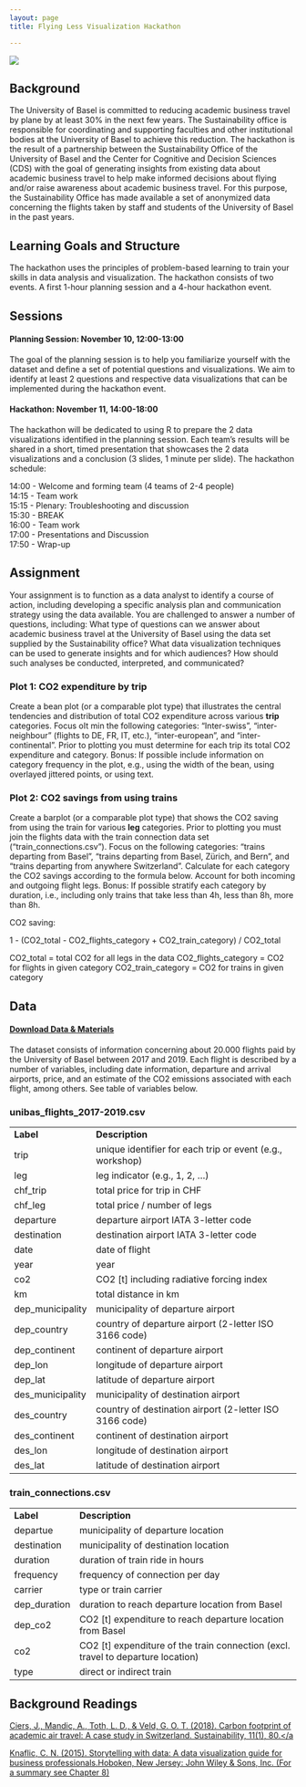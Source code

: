 ```yaml
---
layout: page
title: Flying Less Visualization Hackathon

---
```


<a href="https://unibas.zoom.us/j/92667698354?pwd=Q095Rmk5UVJBc0V1Rk96SUVVWVMwQT09"><img src="https://dwulff.github.io/NLP_2020Autumn/assets/img/zoom.png"></a>

## Background
The University of Basel is committed to reducing academic business travel by plane by at least 30% in the next few years. The Sustainability office is responsible for coordinating and supporting faculties and other institutional bodies at the University of Basel to achieve this reduction. The hackathon is the result of a partnership between the Sustainability Office of the University of Basel and the Center for Cognitive and Decision Sciences (CDS) with the goal of generating insights from existing data about academic business travel to help make informed decisions about flying and/or raise awareness about academic business travel. For this purpose, the Sustainability Office has made available a set of anonymized data concerning the flights taken by staff and students of the University of Basel in the past years.  

## Learning Goals and Structure
The hackathon uses the principles of problem-based learning to train your skills in data analysis and visualization. The hackathon consists of two events. A first 1-hour planning session and a 4-hour hackathon event.

## Sessions  
#### Planning Session: November 10, 12:00-13:00
The goal of the planning session is to help you familiarize yourself with the dataset and define a set of potential questions and visualizations. We aim to identify at least 2 questions and respective data visualizations that can be implemented during the hackathon event.

#### Hackathon: November 11, 14:00-18:00
The hackathon will be dedicated to using R to prepare the 2 data visualizations identified in the planning session. Each team’s results will be shared in a short, timed presentation that showcases the 2 data visualizations and a conclusion (3 slides, 1 minute per slide). The hackathon schedule:

14:00 - Welcome and forming team (4 teams of 2-4 people)<br>
14:15 - Team work<br>
15:15 - Plenary: Troubleshooting and discussion<br>
15:30 - BREAK<br>
16:00 - Team work<br>
17:00 - Presentations and Discussion<br>
17:50 - Wrap-up

## Assignment
Your assignment is to function as a data analyst to identify a course of action, including developing a specific analysis plan and communication strategy using the data available. You are challenged to answer a number of questions, including: What type of questions can we answer about academic business travel at the University of Basel using the data set supplied by the Sustainability office? What data visualization techniques can be used to generate insights and for which audiences? How should such analyses be conducted, interpreted, and communicated?

### <b>Plot 1: CO2 expenditure by trip</b>

Create a bean plot (or a comparable plot type) that illustrates the central tendencies and distribution of total CO2 expenditure across various <b>trip</b> categories. Focus oIt min the following categories: “Inter-swiss”, “inter-neighbour” (flights to DE, FR, IT, etc.), “inter-european”, and “inter-continental”. Prior to plotting you must determine for each trip its total CO2 expenditure and category. Bonus: If possible include information on category frequency in the plot, e.g., using the width of the bean, using overlayed jittered points, or using text.

### <b>Plot 2: CO2 savings from using trains</b>

Create a barplot (or a comparable plot type) that shows the CO2 saving from using the train for various <b>leg</b> categories. Prior to plotting you must join the flights data with the train connection data set (“train_connections.csv”). Focus on the following categories: “trains departing from Basel”, “trains departing from Basel, Zürich, and Bern”, and “trains departing from anywhere Switzerland”. Calculate for each category the CO2 savings according to the formula below. Account for both incoming and outgoing flight legs. Bonus: If possible stratify each category by duration, i.e., including only trains that take less than 4h, less than 8h, more than 8h.

CO2 saving:

1 - (CO2_total - CO2_flights_category + CO2_train_category) / CO2_total

CO2_total = total CO2 for all legs in the data
CO2_flights_category = CO2 for flights in given category
CO2_train_category = CO2 for trains in given category

## Data

<h4><a href="https://www.dropbox.com/sh/zs50cji9k5hk6a4/AADWV7-WvwV_p7NJm9xb7Xqoa?dl=0">Download Data & Materials</a></h4>

The dataset consists of information concerning about 20.000 flights paid by the University of Basel between 2017 and 2019. Each flight is described by a number of variables, including date information, departure and arrival airports, price, and an estimate of the CO2 emissions associated with each flight, among others. See table of variables below.

<style>
td {
  align: left;
}
</style>

### <b>unibas_flights_2017-2019.csv</b>

<table cellspacing="0" cellpadding="0">
<tr>
  <td><b>Label</b></td>
  <td><b>Description</b></td>
</tr>
<tr>
  <td>trip</td>
  <td>unique identifier for each trip or event (e.g., workshop)</td>
</tr>
<tr>
  <td>leg</td>
  <td>leg indicator (e.g., 1, 2, …)</td>
</tr>
<tr>
  <td>chf_trip</td>
  <td>total price for trip in CHF</td>
</tr>
<tr>
  <td>chf_leg</td>
  <td>total price / number of legs</td>
</tr>
<tr>
  <td>departure</td>
  <td>departure airport IATA 3-letter code</td>
</tr>
<tr>
  <td>destination</td>
  <td>destination airport IATA 3-letter code</td>
</tr>
<tr>
  <td>date</td>
  <td>date of flight</td>
</tr>
<tr>
  <td>year</td>
  <td>year</td>
</tr>
<tr>
  <td>co2</td>
  <td>CO2 [t] including radiative forcing index</td>
</tr>
<tr>
  <td>km</td>
  <td>total distance in km</td>
</tr>
<tr>
  <td>dep_municipality</td>
  <td>municipality of departure airport</td>
</tr>
<tr>
  <td>dep_country</td>
  <td>country of departure airport (2-letter ISO 3166 code)</td>
</tr>
<tr>
  <td>dep_continent</td>
  <td>continent of departure airport</td>
</tr>
<tr>
  <td>dep_lon</td>
  <td>longitude of departure airport</td>
</tr>
<tr>
  <td>dep_lat</td>
  <td>latitude of departure airport</td>
</tr>
<tr>
  <td>des_municipality</td>
  <td>municipality of destination airport</td>
</tr>
<tr>
  <td>des_country</td>
  <td>country of destination airport (2-letter ISO 3166 code)</td>
</tr>
<tr>
  <td>des_continent</td>
  <td>continent of destination airport</td>
</tr>
<tr>
  <td>des_lon</td>
  <td>longitude of destination airport</td>
</tr>
<tr>
  <td>des_lat</td>
  <td>latitude of destination airport</td>
</tr>
</table>

### <b>train_connections.csv</b>

<table cellspacing="0" cellpadding="0">
<tr>
  <td><b>Label</b></td>
  <td><b>Description</b></td>
</tr>
<tr>
  <td>departue</td>
  <td>municipality of departure location</td>
</tr>
<tr>
  <td>destination</td>
  <td>municipality of destination location</td>
</tr>
<tr>
  <td>duration</td>
  <td>duration of train ride in hours</td>
</tr>
<tr>
  <td>frequency</td>
  <td>frequency of connection per day</td>
</tr>
<tr>
  <td>carrier</td>
  <td>type or train carrier</td>
</tr>
<tr>
  <td>dep_duration</td>
  <td>duration to reach departure location from Basel</td>
</tr>
<tr>
  <td>dep_co2</td>
  <td>CO2 [t] expenditure to reach departure location from Basel</td>
</tr>
<tr>
  <td>co2</td>
  <td>CO2 [t] expenditure of the train connection (excl. travel to departure location)</td>
</tr>
<tr>
  <td>type</td>
  <td>direct or indirect train</td>
</tr>
</table>


## Background Readings

<a href="http://doi.org/10.3390/su11010080">Ciers, J., Mandic, A., Toth, L. D., & Veld, G. O. T. (2018). Carbon footprint of academic air travel: A case study in Switzerland. Sustainability, 11(1), 80.</a

Knaflic, C. N. (2015). Storytelling with data: A data visualization guide for business professionals.Hoboken, New Jersey: John Wiley & Sons, Inc. (For a summary see Chapter 8)
